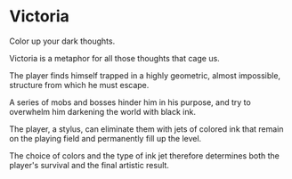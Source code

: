 # Victoria

Color up your dark thoughts.

Victoria is a metaphor for all those thoughts that cage us.

The player finds himself trapped in a highly geometric, almost impossible, structure from which he must escape.

A series of mobs and bosses hinder him in his purpose, and try to overwhelm him darkening the world with black ink. 

The player, a stylus, can eliminate them with jets of colored ink that remain on the playing field and permanently fill up the level.

The choice of colors and the type of ink jet therefore determines both the player's survival and the final artistic result.
